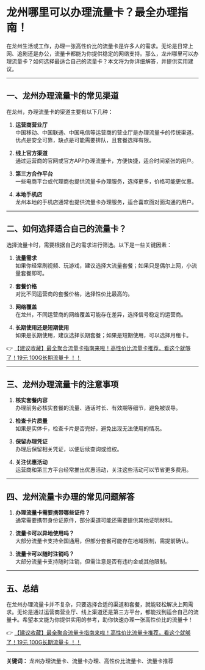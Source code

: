 # 龙州哪里可以办理流量卡？最全办理指南！

在龙州生活或工作，办理一张高性价比的流量卡是许多人的需求。无论是日常上网、追剧还是办公，流量卡都能为你提供稳定的网络支持。那么，龙州哪里可以办理流量卡？如何选择最适合自己的流量卡？本文将为你详细解答，并提供实用建议。

---

## 一、龙州办理流量卡的常见渠道

在龙州，办理流量卡的渠道主要有以下几种：

1. **运营商营业厅**  
   中国移动、中国联通、中国电信等运营商的营业厅是办理流量卡的传统渠道。优点是安全可靠，缺点是可能需要排队，且套餐选择有限。

2. **线上官方渠道**  
   通过运营商的官网或官方APP办理流量卡，方便快捷，适合时间紧张的用户。

3. **第三方合作平台**  
   一些电商平台或代理商也提供流量卡办理服务，选择更多，价格可能更优惠。

4. **本地手机店**  
   龙州本地的手机店通常也提供流量卡办理服务，适合喜欢面对面沟通的用户。

---

## 二、如何选择适合自己的流量卡？

选择流量卡时，需要根据自己的需求进行筛选。以下是一些关键因素：

1. **流量需求**  
   如果你经常刷视频、玩游戏，建议选择大流量套餐；如果只是偶尔上网，小流量套餐即可。

2. **套餐价格**  
   对比不同运营商的套餐价格，选择性价比最高的。

3. **网络覆盖**  
   在龙州，不同运营商的网络覆盖可能存在差异，选择信号稳定的运营商。

4. **长期使用还是短期使用**  
   如果是长期使用，建议选择长期套餐；如果是短期使用，可以选择月租卡。

👉 [【建议收藏】最全聚合流量卡指南来啦！高性价比流量卡推荐，看这个就够了！19元 100G长期流量卡 ！！](https://bit.ly/Liuliangka)

---

## 三、龙州办理流量卡的注意事项

1. **核实套餐内容**  
   办理前务必核实套餐的流量、通话时长、有效期等细节，避免被误导。

2. **检查卡片质量**  
   如果是实体卡，检查卡片是否完好，避免出现无法使用的情况。

3. **保留办理凭证**  
   办理后保留相关凭证，以便后续查询或维权。

4. **关注优惠活动**  
   运营商和第三方平台经常推出优惠活动，关注这些活动可以节省更多费用。

---

## 四、龙州流量卡办理的常见问题解答

1. **办理流量卡需要携带哪些证件？**  
   通常需要携带身份证原件，部分渠道可能还需要提供其他证明材料。

2. **流量卡可以异地使用吗？**  
   大部分流量卡支持全国通用，但部分套餐可能存在地域限制，需提前确认。

3. **流量卡可以随时注销吗？**  
   大部分流量卡支持随时注销，但需注意是否有违约金或其他限制。

---

## 五、总结

在龙州办理流量卡并不复杂，只要选择合适的渠道和套餐，就能轻松解决上网需求。无论是通过运营商营业厅、线上渠道还是第三方平台，都能找到适合自己的流量卡。希望本文能为你提供实用的参考，助你快速办理一张高性价比的流量卡！

👉 [【建议收藏】最全聚合流量卡指南来啦！高性价比流量卡推荐，看这个就够了！19元 100G长期流量卡 ！！](https://bit.ly/Liuliangka)

---

**关键词：** 龙州办理流量卡、流量卡办理、高性价比流量卡、流量卡推荐